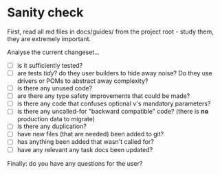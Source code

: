 # Sanity check

First, read all md files in docs/guides/ from the project root - study them, they are extremely important.

Analyse the current changeset...

- [ ] is it sufficiently tested? 
- [ ] are tests _tidy_?  do they user builders to hide away noise?  Do they use drivers or POMs to abstract away complexity?
- [ ] is there any unused code? 
- [ ] are there any type safety improvements that could be made? 
- [ ] is there any code that confuses optional v's mandatory parameters? 
- [ ] is there any uncalled-for "backward compatible" code? (there is **no** production data to migrate)
- [ ] is there any duplication? 
- [ ] have new files (that are needed) been added to git?
- [ ] has anything been added that wasn't called for?
- [ ] have any relevant any task docs been updated? 

Finally: do you have any questions for the user?